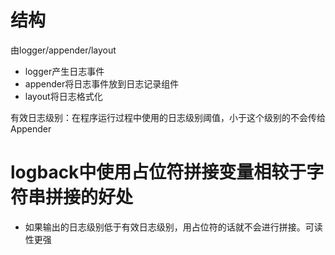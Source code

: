 # 结构

由logger/appender/layout

- logger产生日志事件
- appender将日志事件放到日志记录组件
- layout将日志格式化

有效日志级别：在程序运行过程中使用的日志级别阈值，小于这个级别的不会传给Appender

# logback中使用占位符拼接变量相较于字符串拼接的好处

- 如果输出的日志级别低于有效日志级别，用占位符的话就不会进行拼接。可读性更强
